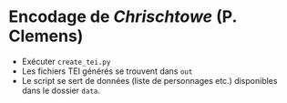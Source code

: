 # Encodage de *Chrischtowe* (P. Clemens)

- Exécuter `create_tei.py`
- Les fichiers TEI générés se trouvent dans `out`
- Le script se sert de données (liste de personnages etc.) disponibles dans le dossier `data`.
